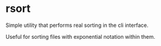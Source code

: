rsort
=====

Simple utility that performs real sorting in the cli interface.

Useful for sorting files with exponential notation within them.

